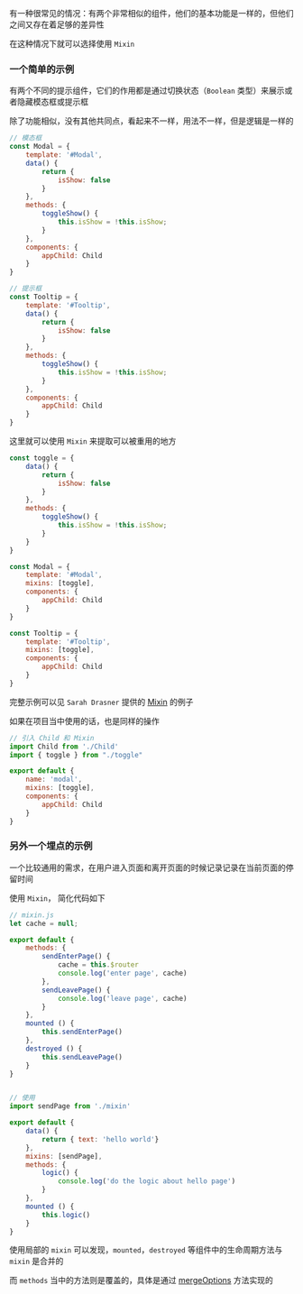 有一种很常见的情况：有两个非常相似的组件，他们的基本功能是一样的，但他们之间又存在着足够的差异性

在这种情况下就可以选择使用 `Mixin`

### 一个简单的示例

有两个不同的提示组件，它们的作用都是通过切换状态（`Boolean` 类型）来展示或者隐藏模态框或提示框

除了功能相似，没有其他共同点，看起来不一样，用法不一样，但是逻辑是一样的

```js
// 模态框
const Modal = {
    template: '#Modal',
    data() {
        return {
            isShow: false
        }
    },
    methods: {
        toggleShow() {
            this.isShow = !this.isShow;
        }
    },
    components: {
        appChild: Child
    }
}

// 提示框
const Tooltip = {
    template: '#Tooltip',
    data() {
        return {
            isShow: false
        }
    },
    methods: {
        toggleShow() {
            this.isShow = !this.isShow;
        }
    },
    components: {
        appChild: Child
    }
}
```

这里就可以使用 `Mixin` 来提取可以被重用的地方

```js
const toggle = {
    data() {
        return {
            isShow: false
        }
    },
    methods: {
        toggleShow() {
            this.isShow = !this.isShow;
        }
    }
}

const Modal = {
    template: '#Modal',
    mixins: [toggle],
    components: {
        appChild: Child
    }
}

const Tooltip = {
    template: '#Tooltip',
    mixins: [toggle],
    components: {
        appChild: Child
    }
}
```

完整示例可以见 `Sarah Drasner` 提供的 [Mixin](https://codepen.io/sdras/pen/101a5d737b31591e5801c60b666013db/) 的例子

如果在项目当中使用的话，也是同样的操作

```js
// 引入 Child 和 Mixin
import Child from './Child'
import { toggle } from "./toggle"

export default {
    name: 'modal',
    mixins: [toggle],
    components: {
        appChild: Child
    }
}
```


### 另外一个埋点的示例

一个比较通用的需求，在用户进入页面和离开页面的时候记录记录在当前页面的停留时间

使用 `Mixin`， 简化代码如下

```js
// mixin.js
let cache = null;

export default {
    methods: {
        sendEnterPage() {
            cache = this.$router
            console.log('enter page', cache)
        },
        sendLeavePage() {
            console.log('leave page', cache)
        }
    },
    mounted () {
        this.sendEnterPage()
    },
    destroyed () {
        this.sendLeavePage()
    }
}


// 使用
import sendPage from './mixin'

export default {
    data() {
        return { text: 'hello world'}
    },
    mixins: [sendPage],
    methods: {
        logic() {
            console.log('do the logic about hello page')
        }
    },
    mounted () {
        this.logic()
    }
}
```

使用局部的 `mixin` 可以发现，`mounted`，`destroyed` 等组件中的生命周期方法与 `mixin` 是合并的

而 `methods` 当中的方法则是覆盖的，具体是通过 [mergeOptions](https://github.com/vuejs/vue/blob/master/src/core/util/options.js) 方法实现的
